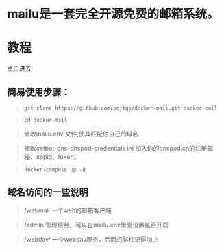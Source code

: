 # mailu是一套完全开源免费的邮箱系统。

# 教程
[点击进去](https://jose.scjtqs.com/docker/2020-05-02-1646/docker%e7%89%88%e7%9a%84-%e5%bc%80%e6%ba%90%e9%82%ae%e5%b1%80%e7%b3%bb%e7%bb%9f-%e5%85%a8%e5%a5%97%e6%95%99%e7%a8%8b-mailu.html)

## 简易使用步骤：

> `git clone https://github.com/scjtqs/docker-mail.git docker-mail`

> `cd docker-mail`

> 修改mailu.env 文件,使其匹配你自己的域名

> 修改cetbot-dns-dnspod-credentials.ini 加入你的dnspod.cn的注册邮箱、appid、token。


> `docker-compose up -d`

## 域名访问的一些说明

> /webmail 一个web的邮箱客户端

> /admin 管理后台，可以在mailu.env里面设置是否开启

> /webdav/ 一个webdav服务，后面的斜杠记得加上

